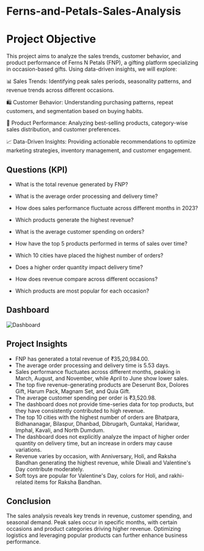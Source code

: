 # Ferns-and-Petals-Sales-Analysis
# Project Objective

This project aims to analyze the sales trends, customer behavior, and product performance of Ferns N Petals (FNP), a gifting platform specializing in occasion-based gifts. Using data-driven insights, we will explore:

📊 Sales Trends: Identifying peak sales periods, seasonality patterns, and revenue trends across different occasions.

🛍 Customer Behavior: Understanding purchasing patterns, repeat customers, and segmentation based on buying habits.

🎁 Product Performance: Analyzing best-selling products, category-wise sales distribution, and customer preferences.

📈 Data-Driven Insights: Providing actionable recommendations to optimize marketing strategies, inventory management, and customer engagement.

## Questions (KPI)

- What is the total revenue generated by FNP?

- What is the average order processing and delivery time?

- How does sales performance fluctuate across different months in 2023?

- Which products generate the highest revenue?

- What is the average customer spending on orders?

- How have the top 5 products performed in terms of sales over time?

- Which 10 cities have placed the highest number of orders?

- Does a higher order quantity impact delivery time?

- How does revenue compare across different occasions?

- Which products are most popular for each occasion?

## Dashboard

![Dashboard](https://github.com/user-attachments/assets/93a3de41-6f47-4287-a68e-16a9b5c55727)

## Project Insights
- FNP has generated a total revenue of ₹35,20,984.00. 
- The average order processing and delivery time is 5.53 days.
- Sales performance fluctuates across different months, peaking in March, August, and November, while April to June show lower sales.  
- The top five revenue-generating products are Deserunt Box, Dolores Gift, Harum Pack, Magnam Set, and Quia Gift.  
- The average customer spending per order is ₹3,520.98.  
- The dashboard does not provide time-series data for top products, but they have consistently contributed to high revenue.  
- The top 10 cities with the highest number of orders are Bhatpara, Bidhananagar, Bilaspur, Dhanbad, Dibrugarh, Guntakal, Haridwar, Imphal, Kavali, and North Dumdum.  
- The dashboard does not explicitly analyze the impact of higher order quantity on delivery time, but an increase in orders may cause variations.  
- Revenue varies by occasion, with Anniversary, Holi, and Raksha Bandhan generating the highest revenue, while Diwali and Valentine's Day contribute moderately.  
- Soft toys are popular for Valentine's Day, colors for Holi, and rakhi-related items for Raksha Bandhan.

## Conclusion

The sales analysis reveals key trends in revenue, customer spending, and seasonal demand. Peak sales occur in specific months, with certain occasions and product categories driving higher revenue. Optimizing logistics and leveraging popular products can further enhance business performance.


